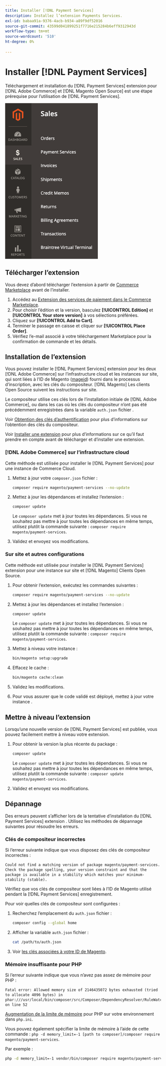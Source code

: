 ```yaml
---
title: Installer [!DNL Payment Services]
description: Installez l’extension Payments Services.
exl-id: babaa91a-9376-4acb-b934-a89f9df52016
source-git-commit: 43599d041899251f7716e215284b6eff9312943d
workflow-type: tm+mt
source-wordcount: '510'
ht-degree: 0%

---
```


# Installer [!DNL Payment Services]

Téléchargement et installation du [!DNL Payment Services] extension pour [!DNL Adobe Commerce] et [!DNL Magento Open Source] est une étape prérequise pour l’utilisation de [!DNL Payment Services].

![[!DNL Payment Services] vue d’administration de l’extension](assets/admin-view.png)

## Télécharger l’extension

Vous devez d’abord télécharger l’extension à partir de [Commerce Marketplace](https://experienceleague.adobe.com/docs/commerce-admin/start/resources/commerce-marketplace.html) avant de l’installer.

1. Accédez au [Extension des services de paiement dans le Commerce Marketplace](https://marketplace.magento.com/magento-payment-services.html).
1. Pour choisir l’édition et la version, basculez **[!UICONTROL Edition]** et **[!UICONTROL Your store version]** à vos sélections préférées.
1. Cliquez sur **[!UICONTROL Add to Cart]**.
1. Terminer le passage en caisse et cliquer sur **[!UICONTROL Place Order]**.
1. Vérifiez l’e-mail associé à votre téléchargement Marketplace pour la confirmation de commande et les détails.

## Installation de l’extension

Vous pouvez installer le [!DNL Payment Services] extension pour les deux [!DNL Adobe Commerce] sur l’infrastructure cloud et les instances sur site, qui sont liées à l’ID de Magento ([mageid](https://devdocs.magento.com/marketplace/sellers/profile-personal.html#field-descriptions)) fourni dans le processus d’inscription, avec les clés du compositeur. [!DNL Magento] Les clients Open Source suivent les instructions sur site.

Le compositeur utilise ces clés lors de l’installation initiale de [!DNL Adobe Commerce], ou dans les cas où les clés du compositeur n’ont pas été précédemment enregistrées dans la variable `auth.json` fichier .

Voir [Obtention des clés d’authentification](https://devdocs.magento.com/guides/v2.4/install-gde/prereq/connect-auth.html) pour plus d’informations sur l’obtention des clés du compositeur.

Voir [Installer une extension](https://devdocs.magento.com/guides/v2.4/install-gde/install/cli/extensions.html) pour plus d’informations sur ce qu’il faut prendre en compte avant de télécharger et d’installer une extension.

### [!DNL Adobe Commerce] sur l’infrastructure cloud

Cette méthode est utilisée pour installer le [!DNL Payment Services] pour une instance de Commerce Cloud.

1. Mettez à jour votre `composer.json` fichier :

   ```bash
   composer require magento/payment-services --no-update
   ```

1. Mettez à jour les dépendances et installez l’extension :

   ```bash
   composer update
   ```

   Le `composer update` met à jour toutes les dépendances. Si vous ne souhaitez pas mettre à jour toutes les dépendances en même temps, utilisez plutôt la commande suivante : `composer require magento/payment-services`.

1. Validez et envoyez vos modifications.

### Sur site et autres configurations

Cette méthode est utilisée pour installer le [!DNL Payment Services] extension pour une instance sur site et [!DNL Magento] Clients Open Source.

1. Pour obtenir l’extension, exécutez les commandes suivantes :

   ```bash
   composer require magento/payment-services --no-update
   ```

1. Mettez à jour les dépendances et installez l’extension :

   ```bash
   composer update
   ```

   Le `composer update` met à jour toutes les dépendances. Si vous ne souhaitez pas mettre à jour toutes les dépendances en même temps, utilisez plutôt la commande suivante : `composer require magento/payment-services`.

1. Mettez à niveau votre instance :

   ```bash
   bin/magento setup:upgrade
   ```

1. Effacez le cache :

   ```bash
   bin/magento cache:clean
   ```

1. Validez les modifications.
1. Pour vous assurer que le code validé est déployé, mettez à jour votre instance .

## Mettre à niveau l’extension

Lorsqu’une nouvelle version de [!DNL Payment Services] est publiée, vous pouvez facilement mettre à niveau votre extension.

1. Pour obtenir la version la plus récente du package :

   ```bash
   composer update
   ```

   Le `composer update` met à jour toutes les dépendances. Si vous ne souhaitez pas mettre à jour toutes les dépendances en même temps, utilisez plutôt la commande suivante : `composer update magento/payment-services`.

1. Validez et envoyez vos modifications.

## Dépannage

Des erreurs peuvent s’afficher lors de la tentative d’installation du [!DNL Payment Services] extension . Utilisez les méthodes de dépannage suivantes pour résoudre les erreurs.

### Clés de compositeur incorrectes

Si l’erreur suivante indique que vous disposez des clés de compositeur incorrectes :

```terminal
Could not find a matching version of package magento/payment-services. Check the package spelling, your version constraint and that the package is available in a stability which matches your minimum-stability (stable).
```

Vérifiez que vos clés de compositeur sont liées à l’ID de Magento utilisé pendant la [!DNL Payment Services] enregistrement.

Pour voir quelles clés de compositeur sont configurées :

1. Recherchez l’emplacement du `auth.json` fichier :

   ```bash
   composer config --global home
   ```

1. Afficher la variable `auth.json` fichier :

   ```bash
   cat /path/to/auth.json
   ```

1. Voir [les clés associées à votre ID de Magento](https://devdocs.magento.com/guides/v2.4/install-gde/prereq/connect-auth.html).

### Mémoire insuffisante pour PHP

Si l’erreur suivante indique que vous n’avez pas assez de mémoire pour PHP :

```terminal
Fatal error: Allowed memory size of 2146435072 bytes exhausted (tried to allocate 4096 bytes) in phar:///usr/local/bin/composer/src/Composer/DependencyResolver/RuleWatchGraph.php on line 52
```

[Augmentation de la limite de mémoire](https://devdocs.magento.com/cloud/project/magento-app-php-ini.html#increase-php-memory-limit) pour PHP sur votre environnement dans `php.ini`.

Vous pouvez également spécifier la limite de mémoire à l’aide de cette commande : `php -d memory_limit=-1 [path to composer]/composer require magento/payment-services`.

Par exemple :

```bash
php -d memory_limit=-1 vendor/bin/composer require magento/payment-services
```
